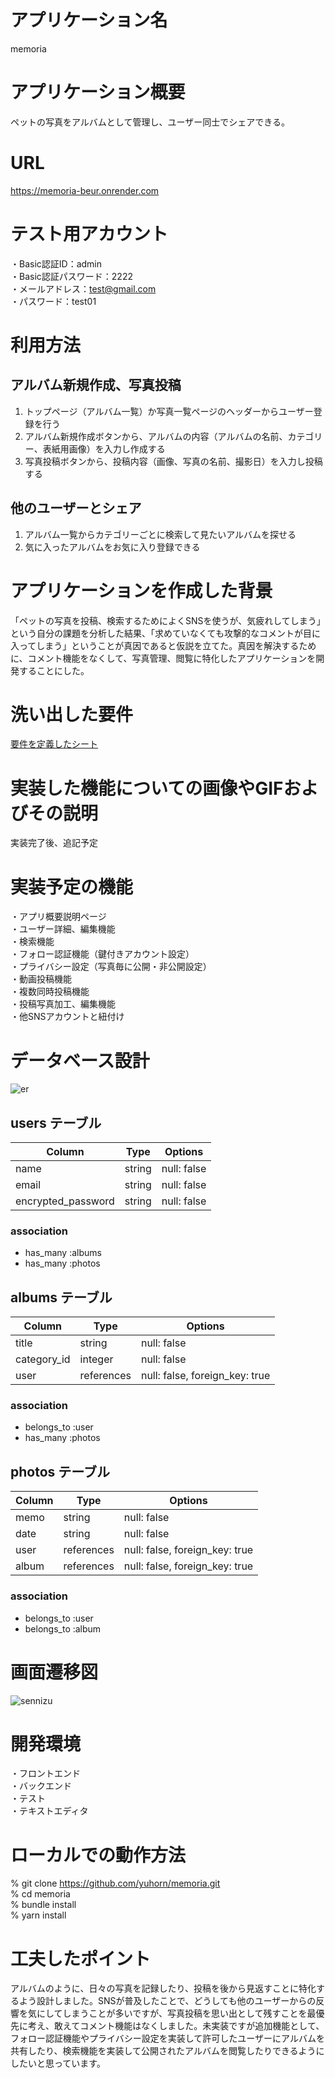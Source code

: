# アプリケーション名
memoria

# アプリケーション概要
ペットの写真をアルバムとして管理し、ユーザー同士でシェアできる。

# URL
https://memoria-beur.onrender.com

# テスト用アカウント
・Basic認証ID：admin  
・Basic認証パスワード：2222  
・メールアドレス：test@gmail.com  
・パスワード：test01

# 利用方法
## アルバム新規作成、写真投稿
1. トップページ（アルバム一覧）か写真一覧ページのヘッダーからユーザー登録を行う  
2. アルバム新規作成ボタンから、アルバムの内容（アルバムの名前、カテゴリー、表紙用画像）を入力し作成する  
3. 写真投稿ボタンから、投稿内容（画像、写真の名前、撮影日）を入力し投稿する
## 他のユーザーとシェア
1. アルバム一覧からカテゴリーごとに検索して見たいアルバムを探せる  
2. 気に入ったアルバムをお気に入り登録できる


# アプリケーションを作成した背景
「ペットの写真を投稿、検索するためによくSNSを使うが、気疲れしてしまう」という自分の課題を分析した結果、「求めていなくても攻撃的なコメントが目に入ってしまう」ということが真因であると仮説を立てた。真因を解決するために、コメント機能をなくして、写真管理、閲覧に特化したアプリケーションを開発することにした。

# 洗い出した要件
[要件を定義したシート](https://docs.google.com/spreadsheets/d/1Rn-wsXG9RAg9qc5za1HGb_ddaZGurIh74zXct1C4tjE/edit?usp=sharing)

# 実装した機能についての画像やGIFおよびその説明
実装完了後、追記予定

# 実装予定の機能
・アプリ概要説明ページ  
・ユーザー詳細、編集機能  
・検索機能  
・フォロー認証機能（鍵付きアカウント設定）  
・プライバシー設定（写真毎に公開・非公開設定）  
・動画投稿機能  
・複数同時投稿機能  
・投稿写真加工、編集機能  
・他SNSアカウントと紐付け

# データベース設計
![er](https://github.com/yuhorn/memoria/assets/119820982/9d571549-135c-409f-aad3-d20727368b19)

## users テーブル
| Column             | Type   | Options     |
| ------------------ | ------ | ----------- |
| name               | string | null: false |
| email              | string | null: false |
| encrypted_password | string | null: false |

### association
- has_many :albums
- has_many :photos

## albums テーブル
| Column      | Type       | Options                        |
| ----------- | ---------- | ------------------------------ |
| title       | string     | null: false                    |
| category_id | integer    | null: false                    |
| user        | references | null: false, foreign_key: true |

### association
- belongs_to :user
- has_many :photos

## photos テーブル
| Column | Type       | Options                        |
| ------ | ---------- | ------------------------------ |
| memo   | string     | null: false                    |
| date   | string     | null: false                    |
| user   | references | null: false, foreign_key: true |
| album  | references | null: false, foreign_key: true |

### association
- belongs_to :user
- belongs_to :album
#
# 画面遷移図
![sennizu](https://github.com/yuhorn/memoria/assets/119820982/92dadcfd-5016-4db5-aa4e-265ae5a1da94)

# 開発環境
・フロントエンド  
・バックエンド  
・テスト  
・テキストエディタ  

# ローカルでの動作方法
% git clone https://github.com/yuhorn/memoria.git  
% cd memoria  
% bundle install  
% yarn install

# 工夫したポイント
アルバムのように、日々の写真を記録したり、投稿を後から見返すことに特化するよう設計しました。SNSが普及したことで、どうしても他のユーザーからの反響を気にしてしまうことが多いですが、写真投稿を思い出として残すことを最優先に考え、敢えてコメント機能はなくしました。未実装ですが追加機能として、フォロー認証機能やプライバシー設定を実装して許可したユーザーにアルバムを共有したり、検索機能を実装して公開されたアルバムを閲覧したりできるようにしたいと思っています。
